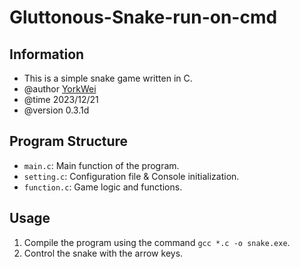 # Gluttonous-Snake-run-on-cmd
## Information
- This is a simple snake game written in C.
- @author [YorkWei](https://github.com/YorkyifanWei)
- @time 2023/12/21
- @version 0.3.1d
## Program Structure
- `main.c`: Main function of the program.
- `setting.c`: Configuration file & Console initialization.
- `function.c`: Game logic and functions.
## Usage
1. Compile the program using the command `gcc *.c -o snake.exe`.
2. Control the snake with the arrow keys.
